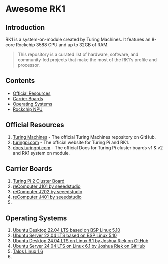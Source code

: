 # Awesome RK1

## Introduction 

RK1 is a system-on-module created by Turing Machines. It features an 8-core Rockchip 3588 CPU and up to 32GB of RAM.

> This repository is a curated list of hardware, software, and community-led projects that make the most of the RK1's profile and processor.

## Contents

- [Official Resources](#official-resources)
- [Carrier Boards](#carrier-boards)
- [Operating Systems](#operating-systems)
- [Rockchip NPU](#rockchip-npu)

## Official Resources
1. [Turing Machines](https://github.com/turing-machines) - The official Turing Machines repository on GitHub.
2. [turingpi.com](https://turingpi.com) - The official website for Turing Pi and RK1.
3. [docs.turingpi.com](https://docs.turingpi.com) - The official Docs for Turing Pi cluster boards v1 & v2 and RK1 system on module.

## Carrier Boards
1. [Turing Pi 2 Cluster Board](https://turingpi.com/product/turing-pi-2-5/)
2. [reComputer J101 by seeedstudio](https://www.seeedstudio.com/reComputer-J101-v2-Carrier-Board-for-Jetson-Nano-p-5396.html)
3. [reComputer J202 by seeedstudio](https://www.seeedstudio.com/reComputer-J202-Carrier-Board-for-Jetson-Xavier-NX-p-5397.html)
4. [reComputer J401 by seeedstudio](https://www.seeedstudio.com/reComputer-J401-Carrier-Board-for-Jetson-Orin-NX-Orin-Nano-p-5636.html)
5. 

## Operating Systems
1. [Ubuntu Desktop 22.04 LTS based on BSP Linux 5.10](https://firmware.turingpi.com/turing-rk1/ubuntu_22.04_rockchip_linux/)
2. [Ubuntu Server 22.04 LTS based on BSP Linux 5.10](https://firmware.turingpi.com/turing-rk1/ubuntu_22.04_rockchip_linux/)
3. [Ubuntu Desktop 24.04 LTS on Linux 6.1 by Joshua Riek on GitHub](https://joshua-riek.github.io/ubuntu-rockchip-download/boards/turing-rk1.html)
4. [Ubuntu Server 24.04 LTS on Linux 6.1 by Joshua Riek on GitHub](https://joshua-riek.github.io/ubuntu-rockchip-download/boards/turing-rk1.html)
5. [Talos Linux 1.6](https://firmware.turingpi.com/turing-rk1/talos/)
6. 
